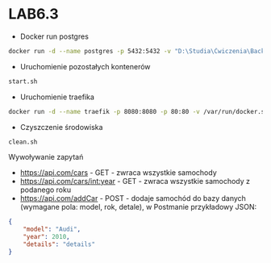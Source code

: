 # LAB6.3
- Docker run postgres
```sh
docker run -d --name postgres -p 5432:5432 -v "D:\Studia\Ćwiczenia\Backend\lab6zad3\lab6zad3\database":/docker-entrypoint-initdb.d -v pg-data:/var/lib/postgresql/data -e POSTGRES_PASSWORD=postgres -e POSTGRES_USER=postgres -e POSTGRES_DB=postgres postgres:11.5-alpine
```
- Uruchomienie pozostałych kontenerów 
```sh
start.sh
```
- Uruchomienie traefika
```sh
docker run -d --name traefik -p 8080:8080 -p 80:80 -v /var/run/docker.sock:/var/run/docker.sock traefik:latest --api.insecure=true --providers.docker
```
- Czyszczenie środowiska
```sh
clean.sh
```
Wywoływanie zapytań
- https://api.com/cars - GET - zwraca wszystkie samochody
- https://api.com/cars/<int:year> - GET - zwraca wszystkie samochody z podanego roku
- https://api.com/addCar - POST - dodaje samochód do bazy danych (wymagane pola: model, rok, detale), w Postmanie przykładowy JSON:
```json
{
    "model": "Audi",
    "year": 2010,
    "details": "details"
}
```

